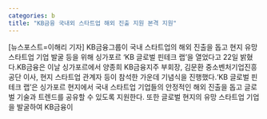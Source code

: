 ```yaml
---
categories: b
title: "KB금융 국내외 스타트업 해외 진출 지원 본격 지원"
---
```

[뉴스포스트=이해리 기자] KB금융그룹이 국내 스타트업의 해외 진출을 돕고 현지 유망 스타트업 기업 발굴 등을 위해 싱가포르 ‘KB 글로벌 핀테크 랩’을 열었다고 22일 밝혔다.KB금융은 이날 싱가포르에서 양종희 KB금융지주 부회장, 김문환 중소벤처기업진흥공단 이사, 현지 스타트업 관계자 등이 참석한 가운데 기념식을 진행했다.‘KB 글로벌 핀테크 랩’은 싱가포르 현지에서 국내 스타트업 기업들의 안정적인 해외 진출을 돕고 글로벌 기술과 트렌드를 공유할 수 있도록 지원한다. 또한 글로벌 현지의 유망 스타트업 기업을 발굴하여 KB금융이